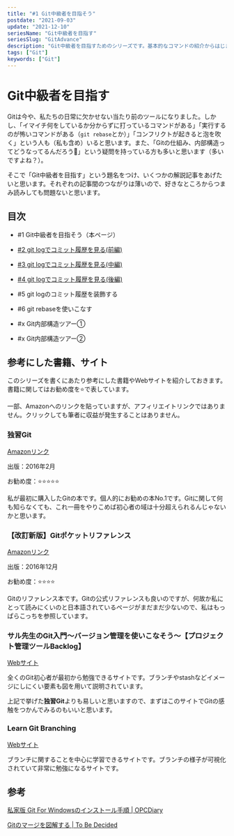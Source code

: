 ```yaml
---
title: "#1 Git中級者を目指そう"
postdate: "2021-09-03"
update: "2021-12-10"
seriesName: "Git中級者を目指す"
seriesSlug: "GitAdvance"
description: "Git中級者を目指すためのシリーズです。基本的なコマンドの紹介からはじまり、Gitの内部構造を理解するところまでが目標です。"
tags: ["Git"]
keywords: ["Git"]
---
```


# Git中級者を目指す

Gitは今や、私たちの日常に欠かせない当たり前のツールになりました。しかし、「イマイチ何をしているか分からずに打っているコマンドがある」「実行するのが怖いコマンドがある（`git rebase`とか）」「コンフリクトが起きると泡を吹く」という人も（私も含め）いると思います。また、「Gitの仕組み、内部構造ってどうなってるんだろう🤔」という疑問を持っている方も多いと思います（多いですよね？）。

そこで「Git中級者を目指す」という題名をつけ、いくつかの解説記事をあげたいと思います。それぞれの記事間のつながりは薄いので、好きなところからつまみ読みしても問題ないと思います。

## 目次

- \#1 Git中級者を目指そう（本ページ）
- [#2 git logでコミット履歴を見る(前編)](/GitAdvance/02/)
- [#3 git logでコミット履歴を見る(中編)](/GitAdvance/03/)
- [#4 git logでコミット履歴を見る(後編)](/GitAdvance/04/)
- #5 git logのコミット履歴を装飾する
- #6 git rebaseを使いこなす

- #x Git内部構造ツアー①
- #x Git内部構造ツアー②


## 参考にした書籍、サイト

このシリーズを書くにあたり参考にした書籍やWebサイトを紹介しておきます。書籍に関してはお勧め度を⭐️で表しています。

<aside>

一部、Amazonへのリンクを貼っていますが、アフィリエイトリンクではありません。クリックしても筆者に収益が発生することはありません。

</aside>

### 独習Git

[Amazonリンク](https://www.amazon.co.jp/dp/B01C2TRNUG/ref=dp-kindle-redirect?_encoding=UTF8&btkr=1)

出版：2016年2月

お勧め度：⭐⭐️⭐⭐️⭐️

私が最初に購入したGitの本です。個人的にお勧めの本No.1です。Gitに関して何も知らなくても、これ一冊をやりこめば初心者の域は十分超えられるんじゃないかと思います。

### 【改訂新版】Gitポケットリファレンス

[Amazonリンク](https://www.amazon.co.jp/dp/B01NBJYEXP/ref=dp-kindle-redirect?_encoding=UTF8&btkr=1)

出版：2016年12月

お勧め度：⭐⭐️⭐⭐️

Gitのリファレンス本です。Gitの公式リファレンスも良いのですが、何故か私にとって読みにくいのと日本語されているページがまだまだ少ないので、私はもっぱらこっちを参照しています。

### サル先生のGit入門〜バージョン管理を使いこなそう〜【プロジェクト管理ツールBacklog】

[Webサイト](https://backlog.com/ja/git-tutorial/)

全くのGit初心者が最初から勉強できるサイトです。ブランチやstashなどイメージにしにくい要素も図を用いて説明されています。

上記で挙げた**独習Git**よりも易しいと思いますので、まずはこのサイトでGitの感触をつかんでみるのもいいと思います。

### Learn Git Branching

[Webサイト](https://learngitbranching.js.org/?locale=ja)

ブランチに関することを中心に学習できるサイトです。ブランチの様子が可視化されていて非常に勉強になるサイトです。

## 参考

[私家版 Git For Windowsのインストール手順 | OPCDiary](https://opcdiary.net/technical/programming/%E7%A7%81%E5%AE%B6%E7%89%88-git-for-windows%E3%81%AE%E3%82%A4%E3%83%B3%E3%82%B9%E3%83%88%E3%83%BC%E3%83%AB%E6%89%8B%E9%A0%86/)

[Gitのマージを図解する | To Be Decided](https://www.kaitoy.xyz/2015/12/28/git-merge/)